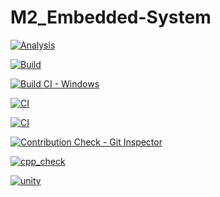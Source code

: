 # M2_Embedded-System



[![Analysis](https://github.com/Huthaif-2000/M2_Embedded-System/actions/workflows/Analysis.yml/badge.svg)](https://github.com/Huthaif-2000/M2_Embedded-System/actions/workflows/Analysis.yml)

[![Build](https://github.com/Huthaif-2000/M2_Embedded-System/actions/workflows/build.yml/badge.svg)](https://github.com/Huthaif-2000/M2_Embedded-System/actions/workflows/build.yml)

[![Build CI - Windows](https://github.com/Huthaif-2000/M2_Embedded-System/actions/workflows/Build_windows.yml/badge.svg)](https://github.com/Huthaif-2000/M2_Embedded-System/actions/workflows/Build_windows.yml)

[![CI](https://github.com/Huthaif-2000/M2_Embedded-System/actions/workflows/Valgrind.yml/badge.svg)](https://github.com/Huthaif-2000/M2_Embedded-System/actions/workflows/Valgrind.yml)

[![CI](https://github.com/Huthaif-2000/M2_Embedded-System/actions/workflows/main.yml/badge.svg)](https://github.com/Huthaif-2000/M2_Embedded-System/actions/workflows/main.yml)

[![Contribution Check - Git Inspector](https://github.com/Huthaif-2000/M2_Embedded-System/actions/workflows/git_inspector.yml/badge.svg)](https://github.com/Huthaif-2000/M2_Embedded-System/actions/workflows/git_inspector.yml)

[![cpp_check](https://github.com/Huthaif-2000/M2_Embedded-System/actions/workflows/cppcheck.yml/badge.svg)](https://github.com/Huthaif-2000/M2_Embedded-System/actions/workflows/cppcheck.yml)

[![unity](https://github.com/Huthaif-2000/M2_Embedded-System/actions/workflows/unity.yml/badge.svg)](https://github.com/Huthaif-2000/M2_Embedded-System/actions/workflows/unity.yml)
